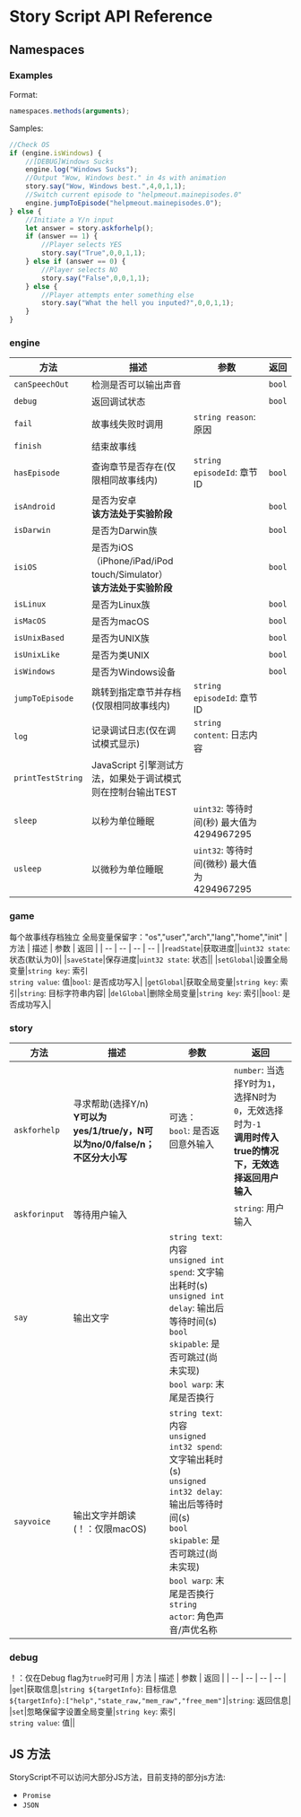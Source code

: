 # Story Script API Reference
## Namespaces
### Examples
Format: 
```JavaScript
namespaces.methods(arguments);
```
Samples:
```JavaScript
//Check OS
if (engine.isWindows) {
    //[DEBUG]Windows Sucks
    engine.log("Windows Sucks");
    //Output "Wow, Windows best." in 4s with animation
    story.say("Wow, Windows best.",4,0,1,1);
    //Switch current episode to "helpmeout.mainepisodes.0"
    engine.jumpToEpisode("helpmeout.mainepisodes.0");
} else {
    //Initiate a Y/n input
    let answer = story.askforhelp();
    if (answer == 1) {
        //Player selects YES
        story.say("True",0,0,1,1);
    } else if (answer == 0) {
        //Player selects NO
        story.say("False",0,0,1,1);
    } else {
        //Player attempts enter something else
        story.say("What the hell you inputed?",0,0,1,1);
    }
}
```
### engine
| 方法 | 描述 | 参数 | 返回 |
| -- | -- | -- | -- |
|`canSpeechOut`|检测是否可以输出声音||`bool`|
|`debug`|返回调试状态||`bool`|
|`fail`|故事线失败时调用|`string reason`: 原因||
|`finish`|结束故事线|||
|`hasEpisode`|查询章节是否存在(仅限相同故事线内)|`string episodeId`: 章节ID|`bool`|
|`isAndroid`|是否为安卓<br>**该方法处于实验阶段**||`bool`|
|`isDarwin`|是否为Darwin族||`bool`|
|`isiOS`|是否为iOS（iPhone/iPad/iPod touch/Simulator）<br>**该方法处于实验阶段**||`bool`|
|`isLinux`|是否为Linux族||`bool`|
|`isMacOS`|是否为macOS||`bool`|
|`isUnixBased`|是否为UNIX族||`bool`|
|`isUnixLike`|是否为类UNIX||`bool`|
|`isWindows`|是否为Windows设备||`bool`|
|`jumpToEpisode`|跳转到指定章节并存档(仅限相同故事线内)|`string episodeId`: 章节ID||
|`log`|记录调试日志(仅在调试模式显示)|`string content`: 日志内容||
|`printTestString`|JavaScript 引擎测试方法，如果处于调试模式则在控制台输出TEST|||
|`sleep`|以秒为单位睡眠|`uint32`: 等待时间(秒) 最大值为4294967295||
|`usleep`|以微秒为单位睡眠|`uint32`: 等待时间(微秒) 最大值为4294967295||
### game
每个故事线存档独立
全局变量保留字："os","user","arch","lang","home","init"
| 方法 | 描述 | 参数 | 返回 |
| -- | -- | -- | -- |
|`readState`|获取进度||`uint32 state`: 状态(默认为0)|
|`saveState`|保存进度|`uint32 state`: 状态||
|`setGlobal`|设置全局变量|`string key`: 索引<br>`string value`: 值|`bool`: 是否成功写入|
|`getGlobal`|获取全局变量|`string key`: 索引|`string`: 目标字符串内容|
|`delGlobal`|删除全局变量|`string key`: 索引|`bool`: 是否成功写入|
### story
| 方法 | 描述 | 参数 | 返回 |
| -- | -- | -- | -- |
|`askforhelp`|寻求帮助(选择Y/n)<br>**Y可以为yes/1/true/y，N可以为no/0/false/n；不区分大小写**|可选：<br>`bool`: 是否返回意外输入|`number`: 当选择Y时为`1`，选择N时为`0`，无效选择时为`-1`<br>**调用时传入true的情况下，无效选择返回用户输入**|
|`askforinput`|等待用户输入||`string`: 用户输入|
|`say`|输出文字|`string text`: 内容<br>`unsigned int spend`: 文字输出耗时(s)<br>`unsigned int delay`: 输出后等待时间(s)<br>`bool skipable`: 是否可跳过(尚未实现)<br>`bool warp`: 末尾是否换行||
|`sayvoice`|输出文字并朗读<br>(！：仅限macOS)|`string text`: 内容<br>`unsigned int32 spend`: 文字输出耗时(s)<br>`unsigned int32 delay`: 输出后等待时间(s)<br>`bool skipable`: 是否可跳过(尚未实现)<br>`bool warp`: 末尾是否换行<br>`string actor`: 角色声音/声优名称||
### debug
！：仅在Debug flag为`true`时可用
| 方法 | 描述 | 参数 | 返回 |
| -- | -- | -- | -- |
|`get`|获取信息|`string ${targetInfo}`: 目标信息<br>`${targetInfo}:["help","state_raw,"mem_raw","free_mem"]`|`string`: 返回信息|
|`set`|忽略保留字设置全局变量|`string key`: 索引<br>`string value`: 值||
## JS 方法
StoryScript不可以访问大部分JS方法，目前支持的部分js方法:
* `Promise`
* `JSON`
